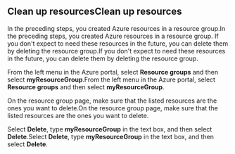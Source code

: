 ## <a name="clean-up-resources"></a><span data-ttu-id="26d8f-101">Clean up resources</span><span class="sxs-lookup"><span data-stu-id="26d8f-101">Clean up resources</span></span>

<span data-ttu-id="26d8f-102">In the preceding steps, you created Azure resources in a resource group.</span><span class="sxs-lookup"><span data-stu-id="26d8f-102">In the preceding steps, you created Azure resources in a resource group.</span></span> <span data-ttu-id="26d8f-103">If you don't expect to need these resources in the future, you can delete them by deleting the resource group.</span><span class="sxs-lookup"><span data-stu-id="26d8f-103">If you don't expect to need these resources in the future, you can delete them by deleting the resource group.</span></span>
 
<span data-ttu-id="26d8f-104">From the left menu in the Azure portal, select **Resource groups** and then select **myResourceGroup**.</span><span class="sxs-lookup"><span data-stu-id="26d8f-104">From the left menu in the Azure portal, select **Resource groups** and then select **myResourceGroup**.</span></span>

<span data-ttu-id="26d8f-105">On the resource group page, make sure that the listed resources are the ones you want to delete.</span><span class="sxs-lookup"><span data-stu-id="26d8f-105">On the resource group page, make sure that the listed resources are the ones you want to delete.</span></span>

<span data-ttu-id="26d8f-106">Select **Delete**, type **myResourceGroup** in the text box, and then select **Delete**.</span><span class="sxs-lookup"><span data-stu-id="26d8f-106">Select **Delete**, type **myResourceGroup** in the text box, and then select **Delete**.</span></span>
